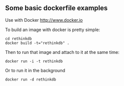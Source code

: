 <div class="Box-body px-5 pb-5">
        <article class="markdown-body entry-content container-lg" itemprop="text">
                <h1>Some basic dockerfile examples</h1>
<p>Use with Docker <a href="http://www.docker.io" rel="nofollow">http://www.docker.io</a></p>
<p>To build an image with docker is pretty simple:</p>
<pre><code>cd rethinkdb
docker build -t="rethinkdb" .
</code></pre>
<p>Then to run that image and attach to it at the same time:</p>
<pre><code>docker run -i -t rethinkdb
</code></pre>
<p>Or to run it in the background</p>
<pre><code>docker run -d rethinkdb
</code></pre>
</article>
      </div>
